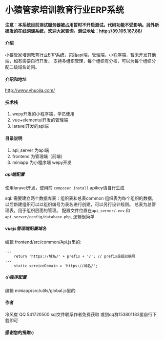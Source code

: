 # 小猿管家培训教育行业ERP系统
#### 注意：本系统目前测试服务器被占用暂时不开启测试。代码功能不受影响。另外新研发的在线网课系统，欢迎大家咨询。测试地址：http://39.105.187.88/
#### 介绍
小猿管家培训教育行业ERP系统，包括api端，管理端，小程序端，暂未开发其他端，如有需要自行开发。
支持多组织管理，每个组织有分校，可以为每个组织分配二级域名访问。

#### 介绍和地址
http://www.vhuojia.com/

#### 技术栈
1.  wepy开发的小程序端，学员使用
2.  vue+elementui开发的管理端
3.  laravel开发的api端

#### 目录说明

1.  api_server 为api端
2.  frontend 为管理端（前端）
3.  miniapp 为小程序端 wepy开发

##### api端配置

使用laravel开发，使用前 `composer install`
apikey请自行生成

sql:
需要建立两个数据库表：组织表和总表common
组织表为每个组织的数据，以后新建组织可以以组织编号为表名进行创建，可以另行设计规则。
总表为总管理表，用于组织层面的管理。
配置文件位置在`api_server/.env` 和 `api_server/config/database.php`, 逻辑很简单

##### vuejs管理端配置域名

编辑 frontend/src/common/Api.js里的:
```
...
    return 'https://域名/' + prefix + '/'; // prefix是组织编号  
...
    static serviceDomain = 'https://域名/';
```
##### 小程序配置

编辑 miniapp/src/utils/global.js里的:


#### 作者
冷风崔 QQ 541720500 
sql文件联系作者免费获取
或到qq群153801183里自行下载即可

#### 感谢您的捐赠:) 
